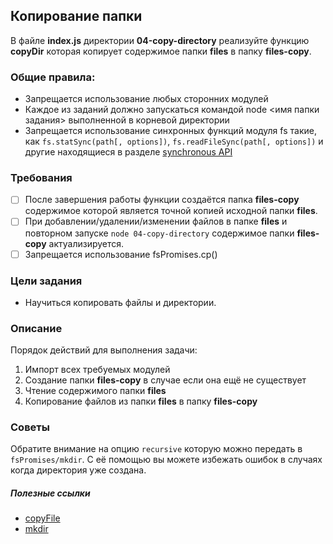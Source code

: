 ## Копирование папки

В файле **index.js** директории **04-copy-directory** реализуйте функцию **copyDir** которая копирует содержимое папки **files** в папку **files-copy**.

### Общие правила:

- Запрещается использование любых сторонних модулей
- Каждое из заданий должно запускаться командой node <имя папки задания> выполненной в корневой директории
- Запрещается использование синхронных функций модуля fs такие, как ```fs.statSync(path[, options])```, 
```fs.readFileSync(path[, options])``` и другие находящиеся в разделе [synchronous API](https://nodejs.org/api/fs.html#fs_synchronous_api)


### Требования
- [ ] После завершения работы функции создаётся папка **files-copy** содержимое которой является точной копией исходной папки **files**.
- [ ] При добавлении/удалении/изменении файлов в папке **files** и повторном запуске ```node 04-copy-directory``` содержимое папки **files-copy** актуализируется.
- [ ] Запрещается использование fsPromises.cp()

### Цели задания

- Научиться копировать файлы и директории.

### Описание  

Порядок действий для выполнения задачи:

1. Импорт всех требуемых модулей
2. Создание папки **files-copy** в случае если она ещё не существует
3. Чтение содержимого папки **files**
4. Копирование файлов из папки **files** в папку **files-copy**

### Советы

Обратите внимание на опцию ```recursive``` которую можно передать в ```fsPromises/mkdir```. С её помощью вы можете избежать ошибок в случаях когда директория уже создана. 

##### Полезные ссылки

- [copyFile](https://nodejs.org/api/fs.html#fs_fspromises_copyfile_src_dest_mode)  
- [mkdir](https://nodejs.org/api/fs.html#fs_fspromises_mkdir_path_options)